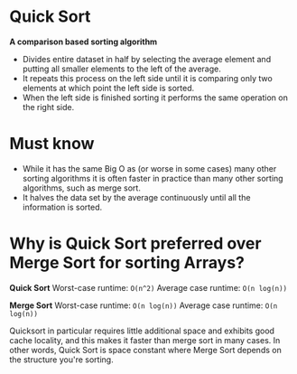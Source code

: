 # Quick Sort 

**A comparison based sorting algorithm**

+ Divides entire dataset in half by selecting the average element and putting all smaller elements to the left of the average.
+ It repeats this process on the left side until it is comparing only two elements at which point the left side is sorted.
+ When the left side is finished sorting it performs the same operation on the right side.

# Must know 
+ While it has the same Big O as (or worse in some cases) many other sorting algorithms it is often faster in practice than many other sorting algorithms, such as merge sort.
+ It halves the data set by the average continuously until all the information is sorted.

# Why is Quick Sort preferred over Merge Sort for sorting Arrays? 

**Quick Sort**
Worst-case runtime: ```O(n^2)``` 
Average case runtime: ```O(n log(n))```

**Merge Sort**
Worst-case runtime: ```O(n log(n))```
Average case runtime: ```O(n log(n))```

Quicksort in particular requires little additional space and exhibits good cache locality, and this makes it faster than merge sort in many cases. In other words, Quick Sort is space constant where Merge Sort depends on the structure you're sorting.

